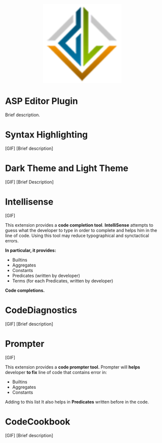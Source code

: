 <div align="center">
	<img src="/images/icon.png">
</div>

# ASP Editor Plugin

Brief description.
# Syntax Highlighting
[GIF]
[Brief description]

# Dark Theme and Light Theme
[GIF]
[Brief Description]

# Intellisense

[GIF]

<p>This extension provides a <b>code completion tool</b>.
<b>IntelliSense</b> attempts to guess what the developer to type in order to complete and helps him in the line of code.
Using this tool may reduce typographical and synctactical errors.</p>

<p><b>In particular, it provides:</b></p>
	<ul>
		<li>Builtins</li>
		<li>Aggregates</li>
		<li>Constants</li>
		<li>Predicates (written by developer)</li>
		<li>Terms (for each Predicates, written by developer)</li>
	</ul>

<p><b>Code completions.</b></p>

# CodeDiagnostics

[GIF]
[Brief description]

# Prompter

[GIF]

<p>This extension provides a <b>code prompter tool.</b>
Prompter will <b>helps</b> developer <b>to fix</b> line of code that contains </b>error</b> in:
<ul>
	<li>Builtins</li>
	<li>Aggregates</li>
	<li>Constants</li>
</ul>
Adding to this list It also helps in <b>Predicates</b> written before in the code.</p>

# CodeCookbook


[GIF]
[Brief description]

